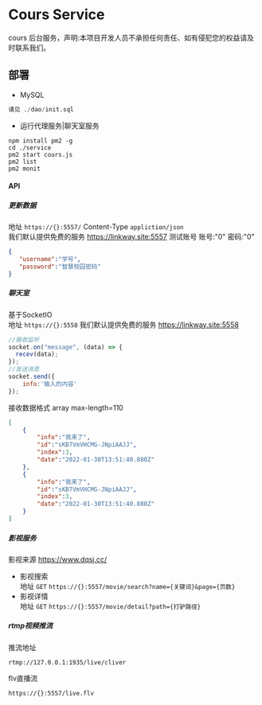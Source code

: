 # Cours Service  

cours 后台服务，声明:本项目开发人员不承担任何责任、如有侵犯您的权益请及时联系我们。

## 部署  

* MySQL  

```sql
请见 ./dao/init.sql  
```

* 运行代理服务|聊天室服务

```shell
npm install pm2 -g  
cd ./service  
pm2 start cours.js  
pm2 list  
pm2 monit  
 ```

#### API  

##### 更新数据  

地址 `https://{}:5557/` Content-Type `appliction/json`  
我们默认提供免费的服务 <https://linkway.site:5557>
测试账号 账号:"0" 密码:"0"  

 ```json
{
    "username":"学号",
    "password":"智慧校园密码"
}
 ```  

##### 聊天室  

基于SocketIO  
地址 `https://{}:5558`
我们默认提供免费的服务 <https://linkway.site:5558>  

```javascript
//接收监听
socket.on("message", (data) => {
  recev(data);
});
//发送消息
socket.send({
    info:'输入的内容'
});
```

接收数据格式 array max-length=110  

```json
[
    {
        "info":"我来了",
        "id":"sKB7VmVHCMG-JNpiAAJJ",
        "index":3,
        "date":"2022-01-30T13:51:40.880Z"
    },
    {
        "info":"我来了",
        "id":"sKB7VmVHCMG-JNpiAAJJ",
        "index":3,
        "date":"2022-01-30T13:51:40.880Z"
    }
]
```
##### 影视服务  

影视来源 <https://www.dqsj.cc/>

* 影视搜索  
    地址 `GET` `https://{}:5557/movie/search?name={关键词}&page={页数}`
* 影视详情  
    地址 `GET` `https://{}:5557/movie/detail?path={打驴路径}`  


##### rtmp视频推流  

推流地址  

```shell
rtmp://127.0.0.1:1935/live/cliver
```

flv直播流  

```shell
https://{}:5557/live.flv  
```
